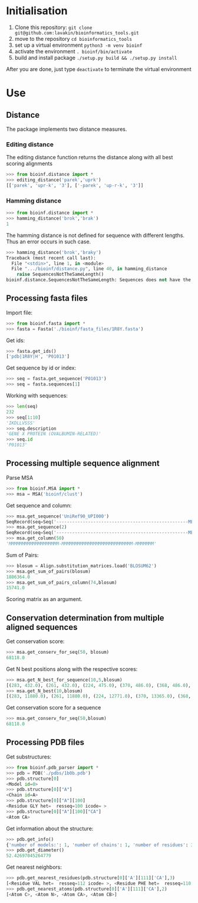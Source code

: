 # Initialisation
1. Clone this repository: `git clone git@github.com:lavakin/bioinformatics_tools.git`
2. move to the repository `cd bioinformatics_tools`
3. set up a virtual environment `python3 -m venv bioinf`
4. activate the environment `. bioinf/bin/activate`
5. build and install package `./setup.py build && ./setup.py install`

After you are done, just type `deactivate` to terminate the virtual environment

# Use
## Distance 
The package implements two distance measures. 

### Editing distance
The editing distance function returns the distance along with all best scoring alignments
```python
>>> from bioinf.distance import *
>>> editing_distance('parek','uprk')
[['parek', 'upr-k', '3'], ['-parek', 'up-r-k', '3']]
```
### Hamming distance
```python
>>> from bioinf.distance import *
>>> hamming_distance('brok','brak')
1
```
The hamming distance is not defined for sequence with different lengths. Thus an error occurs in such case.
```python
>>> hamming_distance('brok','braky')
Traceback (most recent call last):
  File "<stdin>", line 1, in <module>
  File ".../bioinf/distance.py", line 40, in hamming_distance
    raise SequencesNotTheSameLength()
bioinf.distance.SequencesNotTheSameLength: Sequences does not have the same length
```
## Processing fasta files
Import file:
```python
>>> from bioinf.fasta import *
>>> fasta = Fasta('./bioinf/fasta_files/1R8Y.fasta')
```
Get ids:
```python
>>> fasta.get_ids()
['pdb|1R8Y|H', 'P01013']
```
Get sequence by id or index:
```python
>>> seq = fasta.get_sequence('P01013')
>>> seq = fasta.sequences[1]
```
Working with sequences:
```python
>>> len(seq)
232
>>> seq[1:10]
'IKDLLVSSS'
>>> seq.description
'GENE X PROTEIN (OVALBUMIN-RELATED)'
>>> seq.id
'P01013'
```
## Processing multiple sequence alignment
Parse MSA
```python
>>> from bioinf.MSA import *
>>> msa = MSA('bioinf/clust')
```
Get sequence and column:
```python
>>> msa.get_sequence('UniRef90_UPI000')
SeqRecord(seq=Seq('--------------------------------------------------MEPM...DSE'), id='UniRef90_UPI000', name='<unknown name>', description='UniRef90_UPI000', dbxrefs=[])
>>> msa.get_sequence(2)
SeqRecord(seq=Seq('--------------------------------------------------MEPM...DSE'), id='UniRef90_UPI000', name='<unknown name>', description='UniRef90_UPI000',dbxrefs=[])
>>> msa.get_column(50)
'MMMMMMMMMMMMMMMMMMM-MMMMMMMMMMMMMMMMMMMMMMMMMMM-MMMMMMM'
```
Sum of Pairs:
```python
>>> blosum = Align.substitution_matrices.load('BLOSUM62')
>>> msa.get_sum_of_pairs(blosum)
1806364.0
>>> msa.get_sum_of_pairs_column(74,blosum)
15741.0
```
Scoring matrix as an argument.

## Conservation determination from multiple aligned sequences

Get conservation score:
```python
>>> msa.get_conserv_for_seq(50, blosum)
68118.0
```
Get N best positions along with the respective scores:
```python
>>> msa.get_N_best_for_sequence(10,5,blosum)
[(283, 432.0), (261, 432.0), (224, 475.0), (370, 486.0), (368, 486.0), (332, 486.0), (328, 486.0), (259, 486.0), (218, 486.0), (74, 583.0)]
>>> msa.get_N_best(10,blosum)
[(283, 11880.0), (261, 11880.0), (224, 12771.0), (370, 13365.0), (368, 13365.0), (332, 13365.0), (328, 13365.0), (259, 13365.0), (218, 13365.0), (74, 15741.0)]
```
Get conservation score for a sequence
```python
>>> msa.get_conserv_for_seq(50,blosum)
68118.0
```
## Processing PDB files
Get substructures:
```python
>>> from bioinf.pdb_parser import *
>>> pdb = PDB('./pdbs/1b0b.pdb')
>>> pdb.structure[0]
<Model id=0>
>>> pdb.structure[0]["A"]
<Chain id=A>
>>> pdb.structure[0]["A"][100]
<Residue GLY het=  resseq=100 icode= >
>>> pdb.structure[0]["A"][100]["CA"]
<Atom CA>
```
Get information about the structure:
```python
>>> pdb.get_info()
{'number of models:': 1, 'number of chains': 1, 'number of residues': 346, 'number of atoms': 1289}
>>> pdb.get_diameter()
52.42697045264779
```
Get nearest neighbors:
```python
>>> pdb.get_nearest_residues(pdb.structure[0]['A'][111]['CA'],3)
[<Residue VAL het=  resseq=112 icode= >, <Residue PHE het=  resseq=110 icode= >, <Residue LYS het=  resseq=111 icode= >]
>>> pdb.get_nearest_atoms(pdb.structure[0]['A'][111]['CA'],2)
[<Atom C>, <Atom N>, <Atom CA>, <Atom CB>]
```
